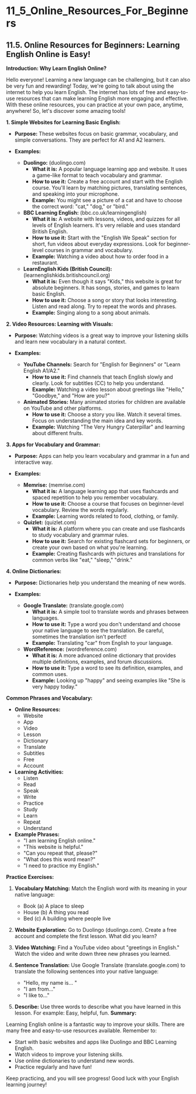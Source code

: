 # 11_5_Online_Resources_For_Beginners

## 11.5. Online Resources for Beginners: Learning English Online is Easy!

**Introduction: Why Learn English Online?**

Hello everyone! Learning a new language can be challenging, but it can also be very fun and rewarding! Today, we're going to talk about using the internet to help you learn English. The internet has lots of free and easy-to-use resources that can make learning English more engaging and effective. With these online resources, you can practice at your own pace, anytime, anywhere! So, let's discover some amazing tools!

**1. Simple Websites for Learning Basic English:**

*   **Purpose:** These websites focus on basic grammar, vocabulary, and simple conversations. They are perfect for A1 and A2 learners.

*   **Examples:**

    *   **Duolingo:** (duolingo.com)
        *   **What it is:** A popular language learning app and website. It uses a game-like format to teach vocabulary and grammar.
        *   **How to use it:** Create a free account and start with the English course. You'll learn by matching pictures, translating sentences, and speaking into your microphone.
        *   **Example:** You might see a picture of a cat and have to choose the correct word: "cat," "dog," or "bird."
    *   **BBC Learning English:** (bbc.co.uk/learningenglish)
        *   **What it is:** A website with lessons, videos, and quizzes for all levels of English learners.  It's very reliable and uses standard British English.
        *   **How to use it:** Start with the "English We Speak" section for short, fun videos about everyday expressions. Look for beginner-level courses in grammar and vocabulary.
        *   **Example:** Watching a video about how to order food in a restaurant.
    *   **LearnEnglish Kids (British Council):** (learnenglishkids.britishcouncil.org)
        *   **What it is:** Even though it says "Kids," this website is great for absolute beginners. It has songs, stories, and games to learn basic English.
        *   **How to use it:** Choose a song or story that looks interesting. Listen and read along. Try to repeat the words and phrases.
        *   **Example:** Singing along to a song about animals.

**2. Video Resources: Learning with Visuals:**

*   **Purpose:** Watching videos is a great way to improve your listening skills and learn new vocabulary in a natural context.

*   **Examples:**

    *   **YouTube Channels:** Search for "English for Beginners" or "Learn English A1/A2."
        *   **How to use it:** Find channels that teach English slowly and clearly.  Look for subtitles (CC) to help you understand.
        *   **Example:**  Watching a video lesson about greetings like "Hello," "Goodbye," and "How are you?"
    *   **Animated Stories:** Many animated stories for children are available on YouTube and other platforms.
        *   **How to use it:** Choose a story you like. Watch it several times. Focus on understanding the main idea and key words.
        *   **Example:**  Watching "The Very Hungry Caterpillar" and learning about different fruits.

**3. Apps for Vocabulary and Grammar:**

*   **Purpose:** Apps can help you learn vocabulary and grammar in a fun and interactive way.

*   **Examples:**

    *   **Memrise:** (memrise.com)
        *   **What it is:** A language learning app that uses flashcards and spaced repetition to help you remember vocabulary.
        *   **How to use it:** Choose a course that focuses on beginner-level vocabulary.  Review the words regularly.
        *   **Example:** Learning words related to food, clothing, or family.
    *   **Quizlet:** (quizlet.com)
        *   **What it is:** A platform where you can create and use flashcards to study vocabulary and grammar rules.
        *   **How to use it:** Search for existing flashcard sets for beginners, or create your own based on what you're learning.
        *   **Example:**  Creating flashcards with pictures and translations for common verbs like "eat," "sleep," "drink."

**4. Online Dictionaries:**

*   **Purpose:** Dictionaries help you understand the meaning of new words.

*   **Examples:**

    *   **Google Translate:** (translate.google.com)
        *   **What it is:** A simple tool to translate words and phrases between languages.
        *   **How to use it:** Type a word you don't understand and choose your native language to see the translation. Be careful, sometimes the translation isn't perfect!
        *   **Example:** Translating "car" from English to your language.
    *   **WordReference:** (wordreference.com)
        *   **What it is:** A more advanced online dictionary that provides multiple definitions, examples, and forum discussions.
        *   **How to use it:** Type a word to see its definition, examples, and common uses.
        *   **Example:** Looking up "happy" and seeing examples like "She is very happy today."

**Common Phrases and Vocabulary:**

*   **Online Resources:**
    *   Website
    *   App
    *   Video
    *   Lesson
    *   Dictionary
    *   Translate
    *   Subtitles
    *   Free
    *   Account
*   **Learning Activities:**
    *   Listen
    *   Read
    *   Speak
    *   Write
    *   Practice
    *   Study
    *   Learn
    *   Repeat
    *   Understand
*   **Example Phrases:**
    *   "I am learning English online."
    *   "This website is helpful."
    *   "Can you repeat that, please?"
    *   "What does this word mean?"
    *   "I need to practice my English."

**Practice Exercises:**

1.  **Vocabulary Matching:** Match the English word with its meaning in your native language:
    *   Book  (a) A place to sleep
    *   House (b) A thing you read
    *   Bed   (c) A building where people live

2.  **Website Exploration:** Go to Duolingo (duolingo.com). Create a free account and complete the first lesson. What did you learn?

3.  **Video Watching:** Find a YouTube video about "greetings in English." Watch the video and write down three new phrases you learned.

4.  **Sentence Translation:** Use Google Translate (translate.google.com) to translate the following sentences into your native language:
    *   "Hello, my name is... "
    *   "I am from..."
    *   "I like to..."

5. **Describe:** Use three words to describe what you have learned in this lesson. For example: Easy, helpful, fun.
**Summary:**

Learning English online is a fantastic way to improve your skills. There are many free and easy-to-use resources available. Remember to:

*   Start with basic websites and apps like Duolingo and BBC Learning English.
*   Watch videos to improve your listening skills.
*   Use online dictionaries to understand new words.
*   Practice regularly and have fun!

Keep practicing, and you will see progress! Good luck with your English learning journey!
